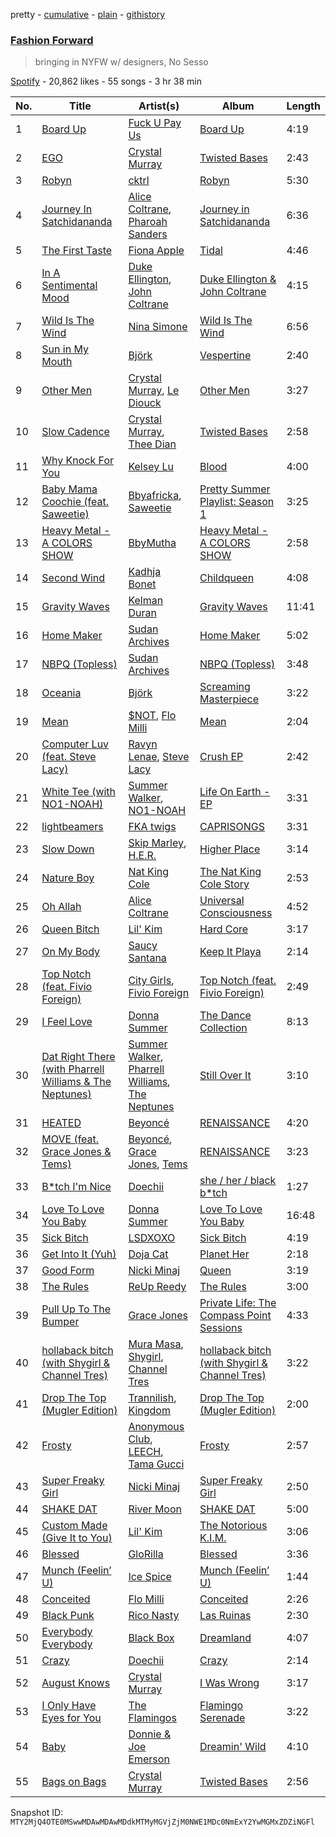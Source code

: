 pretty - [cumulative](/playlists/cumulative/37i9dQZF1DWWvGEj20FfCp.md) - [plain](/playlists/plain/37i9dQZF1DWWvGEj20FfCp) - [githistory](https://github.githistory.xyz/mackorone/spotify-playlist-archive/blob/main/playlists/plain/37i9dQZF1DWWvGEj20FfCp)

### [Fashion Forward](https://open.spotify.com/playlist/37i9dQZF1DWWvGEj20FfCp)

> bringing in NYFW w/ designers, No Sesso

[Spotify](https://open.spotify.com/user/spotify) - 20,862 likes - 55 songs - 3 hr 38 min

| No. | Title | Artist(s) | Album | Length |
|---|---|---|---|---|
| 1 | [Board Up](https://open.spotify.com/track/7lPHOnjC7z6FdxIVcdx1sn) | [Fuck U Pay Us](https://open.spotify.com/artist/38OhJ6o5aFB6ENQlmx1QQJ) | [Board Up](https://open.spotify.com/album/2oDnujgPWTevv3eXNSqqK1) | 4:19 |
| 2 | [EGO](https://open.spotify.com/track/71xb2itQ9hQCc7AbFz9BkC) | [Crystal Murray](https://open.spotify.com/artist/2lRXAjsNoYGqyYkgHxk5OH) | [Twisted Bases](https://open.spotify.com/album/4SMyiCrs28dzvgltqlUyRM) | 2:43 |
| 3 | [Robyn](https://open.spotify.com/track/2QUXnZuZYqc5RAgSJILpb6) | [cktrl](https://open.spotify.com/artist/2eO4klJg324zroGqnBkqk3) | [Robyn](https://open.spotify.com/album/1UYhf9jWeeOuEpwt2VjwUP) | 5:30 |
| 4 | [Journey In Satchidananda](https://open.spotify.com/track/2gG3ivmsfylVXLyIJvLXyN) | [Alice Coltrane](https://open.spotify.com/artist/0oKYiTD5CdNbrofRvM1dIr), [Pharoah Sanders](https://open.spotify.com/artist/3JLUCojZaHrX2LaUkSj7Ud) | [Journey in Satchidananda](https://open.spotify.com/album/6zV55F6W8kh1qe8LHhqRbz) | 6:36 |
| 5 | [The First Taste](https://open.spotify.com/track/21Xc8hEIzv81jwiftI4hJB) | [Fiona Apple](https://open.spotify.com/artist/3g2kUQ6tHLLbmkV7T4GPtL) | [Tidal](https://open.spotify.com/album/5gVBXH8MT6zfdRkjp7qT18) | 4:46 |
| 6 | [In A Sentimental Mood](https://open.spotify.com/track/0E8q2Fx2XuzXCO2NSAppkR) | [Duke Ellington](https://open.spotify.com/artist/4F7Q5NV6h5TSwCainz8S5A), [John Coltrane](https://open.spotify.com/artist/2hGh5VOeeqimQFxqXvfCUf) | [Duke Ellington & John Coltrane](https://open.spotify.com/album/1OvmilWKtrabJGEpPRlgK5) | 4:15 |
| 7 | [Wild Is The Wind](https://open.spotify.com/track/3muwYfpLZGYsvrrssEzrxF) | [Nina Simone](https://open.spotify.com/artist/7G1GBhoKtEPnP86X2PvEYO) | [Wild Is The Wind](https://open.spotify.com/album/2EYVXfypcucR62WMKJl6Mr) | 6:56 |
| 8 | [Sun in My Mouth](https://open.spotify.com/track/6AvwIHTT1u6u4QDucYEgmZ) | [Björk](https://open.spotify.com/artist/7w29UYBi0qsHi5RTcv3lmA) | [Vespertine](https://open.spotify.com/album/5vBpIxm8ws6pWyVmTWiGE1) | 2:40 |
| 9 | [Other Men](https://open.spotify.com/track/6ZhHnHbRmeJZ5XtANZIPoX) | [Crystal Murray](https://open.spotify.com/artist/2lRXAjsNoYGqyYkgHxk5OH), [Le Diouck](https://open.spotify.com/artist/1EeZGqKiuxGQlAWqGDkd1C) | [Other Men](https://open.spotify.com/album/1nkFMxznX7i26AlamXEaJr) | 3:27 |
| 10 | [Slow Cadence](https://open.spotify.com/track/2wYYPi2VCpm9xI53Euyhun) | [Crystal Murray](https://open.spotify.com/artist/2lRXAjsNoYGqyYkgHxk5OH), [Thee Dian](https://open.spotify.com/artist/7DcE4JnEVxd3ZHlA5TVBK5) | [Twisted Bases](https://open.spotify.com/album/4SMyiCrs28dzvgltqlUyRM) | 2:58 |
| 11 | [Why Knock For You](https://open.spotify.com/track/0I3bfW30dhP6uB4fgBPXkm) | [Kelsey Lu](https://open.spotify.com/artist/0fEfMW5bypHZ0A8eLnhwj5) | [Blood](https://open.spotify.com/album/6NLWgp3R9U9v8KMueE6i9C) | 4:00 |
| 12 | [Baby Mama Coochie \(feat\. Saweetie\)](https://open.spotify.com/track/2lHssEty0gcKrI0CXVJl4L) | [Bbyafricka](https://open.spotify.com/artist/019gRg7DezPMbaI1xRZD6W), [Saweetie](https://open.spotify.com/artist/6cK3NBO6uP7hh0oyuVELFl) | [Pretty Summer Playlist: Season 1](https://open.spotify.com/album/2HOYNp9NxRakR9u9na7Wth) | 3:25 |
| 13 | [Heavy Metal \- A COLORS SHOW](https://open.spotify.com/track/3gktJYIlOGlWykz1heyubg) | [BbyMutha](https://open.spotify.com/artist/21C9Dbg9CD3Dv8NaD7iW8e) | [Heavy Metal \- A COLORS SHOW](https://open.spotify.com/album/2iGTT7AA7PPalt5kORsmsn) | 2:58 |
| 14 | [Second Wind](https://open.spotify.com/track/70j5IpLhG6klLJtTpYXUss) | [Kadhja Bonet](https://open.spotify.com/artist/6sqZoZxe9BQwk7Zxh6STfF) | [Childqueen](https://open.spotify.com/album/1rUI6iwxz81yEgS7POrqlO) | 4:08 |
| 15 | [Gravity Waves](https://open.spotify.com/track/4bRwfoRQEzRcrwnxlunTDA) | [Kelman Duran](https://open.spotify.com/artist/6PIl48ctj6HDmqVM2uIikd) | [Gravity Waves](https://open.spotify.com/album/1N8VAkZRjIg56O2CrNB7ZE) | 11:41 |
| 16 | [Home Maker](https://open.spotify.com/track/72YauydKDuwpnd6nr8NIKK) | [Sudan Archives](https://open.spotify.com/artist/2MPHBxznH1fj59jbOWY38u) | [Home Maker](https://open.spotify.com/album/65DXmlrnWyJwqelAyE4JrU) | 5:02 |
| 17 | [NBPQ \(Topless\)](https://open.spotify.com/track/0mMxlFoIq8qrknTmyIbxO5) | [Sudan Archives](https://open.spotify.com/artist/2MPHBxznH1fj59jbOWY38u) | [NBPQ \(Topless\)](https://open.spotify.com/album/2XsxdMGqw3mGeH1T1JS1gb) | 3:48 |
| 18 | [Oceania](https://open.spotify.com/track/1bAz61l6qGt0Hstgpdk1kr) | [Björk](https://open.spotify.com/artist/7w29UYBi0qsHi5RTcv3lmA) | [Screaming Masterpiece](https://open.spotify.com/album/02aAZEVjUS36Q5lQtNyE9k) | 3:22 |
| 19 | [Mean](https://open.spotify.com/track/4gncrdopojb9Xe8KoNXKGY) | [$NOT](https://open.spotify.com/artist/5IbEL2xjRtKsunfmsahLuO), [Flo Milli](https://open.spotify.com/artist/08PvCOlef4xdOr20jFSTPd) | [Mean](https://open.spotify.com/album/3cOGCXAKUcJGpk0vQvz5RX) | 2:04 |
| 20 | [Computer Luv \(feat\. Steve Lacy\)](https://open.spotify.com/track/2wsa9Re66HqlOkgb3DpnBX) | [Ravyn Lenae](https://open.spotify.com/artist/5RTLRtXjbXI2lSXc6jxlAz), [Steve Lacy](https://open.spotify.com/artist/57vWImR43h4CaDao012Ofp) | [Crush EP](https://open.spotify.com/album/7jxrYnrAa06rekcs1cxp7i) | 2:42 |
| 21 | [White Tee \(with NO1\-NOAH\)](https://open.spotify.com/track/5m0eMnsWwzgGsUxe1mhFYR) | [Summer Walker](https://open.spotify.com/artist/57LYzLEk2LcFghVwuWbcuS), [NO1\-NOAH](https://open.spotify.com/artist/5kmRNFOl1XO1JHS76Zoe7j) | [Life On Earth \- EP](https://open.spotify.com/album/0MJ0Sjfn5PCa4kpUbU31JR) | 3:31 |
| 22 | [lightbeamers](https://open.spotify.com/track/4c9ygoZeMOjvu3uoLpIsl6) | [FKA twigs](https://open.spotify.com/artist/6nB0iY1cjSY1KyhYyuIIKH) | [CAPRISONGS](https://open.spotify.com/album/3G77BQuJy3jahjdkKQNNNM) | 3:31 |
| 23 | [Slow Down](https://open.spotify.com/track/0jPEWByX9DZAQb5zyQ6eng) | [Skip Marley](https://open.spotify.com/artist/4ryoUS0W8qXokfMxrlJt6O), [H.E.R.](https://open.spotify.com/artist/3Y7RZ31TRPVadSFVy1o8os) | [Higher Place](https://open.spotify.com/album/3LrRzezQmsqxC2eyqVvdAr) | 3:14 |
| 24 | [Nature Boy](https://open.spotify.com/track/2WMyu5IYgxEuCd6xgFgJrl) | [Nat King Cole](https://open.spotify.com/artist/7v4imS0moSyGdXyLgVTIV7) | [The Nat King Cole Story](https://open.spotify.com/album/3NoP1ifIejWkGSDsO9T2xH) | 2:53 |
| 25 | [Oh Allah](https://open.spotify.com/track/0j8ewScmbHuNEFncqKzD4m) | [Alice Coltrane](https://open.spotify.com/artist/0oKYiTD5CdNbrofRvM1dIr) | [Universal Consciousness](https://open.spotify.com/album/2YlrEXJnxx7q1wX8sVXIuV) | 4:52 |
| 26 | [Queen Bitch](https://open.spotify.com/track/1LFqcpp3k7r9nHBH7Lsos4) | [Lil' Kim](https://open.spotify.com/artist/5tth2a3v0sWwV1C7bApBdX) | [Hard Core](https://open.spotify.com/album/39xHAZmTUSQJyXt6ebpjKT) | 3:17 |
| 27 | [On My Body](https://open.spotify.com/track/1TTUBoghYZcHfgfp1Q7pve) | [Saucy Santana](https://open.spotify.com/artist/2NfwGBr2swqZ1rzE3kAV23) | [Keep It Playa](https://open.spotify.com/album/1CIY3PA833LK8TVJpsSOvS) | 2:14 |
| 28 | [Top Notch \(feat\. Fivio Foreign\)](https://open.spotify.com/track/3lmng5rYcTSjSdED59Ilb9) | [City Girls](https://open.spotify.com/artist/37hAfseJWi0G3Scife12Il), [Fivio Foreign](https://open.spotify.com/artist/14CHVeJGrR5xgUGQFV5BVM) | [Top Notch \(feat\. Fivio Foreign\)](https://open.spotify.com/album/7eparqaKiiSE3XxMGr6edA) | 2:49 |
| 29 | [I Feel Love](https://open.spotify.com/track/4rS63BySQrdWuTswkkZ5iS) | [Donna Summer](https://open.spotify.com/artist/2eogQKWWoohI3BSnoG7E2U) | [The Dance Collection](https://open.spotify.com/album/7FqRt16IDbD2LvgJ4Otqcp) | 8:13 |
| 30 | [Dat Right There \(with Pharrell Williams & The Neptunes\)](https://open.spotify.com/track/7CC587Ghmu1WS4BYfBoe8D) | [Summer Walker](https://open.spotify.com/artist/57LYzLEk2LcFghVwuWbcuS), [Pharrell Williams](https://open.spotify.com/artist/2RdwBSPQiwcmiDo9kixcl8), [The Neptunes](https://open.spotify.com/artist/0KuF7reCTOZwV7YJnHQqgr) | [Still Over It](https://open.spotify.com/album/0VZZExCirgD2JyBYDKfvuu) | 3:10 |
| 31 | [HEATED](https://open.spotify.com/track/5TEoJSRVnoinx0xIPV3CXr) | [Beyoncé](https://open.spotify.com/artist/6vWDO969PvNqNYHIOW5v0m) | [RENAISSANCE](https://open.spotify.com/album/3ctW8o8ABBCNWWkdIvEGgV) | 4:20 |
| 32 | [MOVE \(feat\. Grace Jones & Tems\)](https://open.spotify.com/track/7b1NUJTJq9xgg8JiVe0hd6) | [Beyoncé](https://open.spotify.com/artist/6vWDO969PvNqNYHIOW5v0m), [Grace Jones](https://open.spotify.com/artist/2f9ZiYA2ic1r1voObUimdd), [Tems](https://open.spotify.com/artist/687cZJR45JO7jhk1LHIbgq) | [RENAISSANCE](https://open.spotify.com/album/3ctW8o8ABBCNWWkdIvEGgV) | 3:23 |
| 33 | [B\*tch I'm Nice](https://open.spotify.com/track/57oInN51I1d6Ymzm8ECxuV) | [Doechii](https://open.spotify.com/artist/4E2rKHVDssGJm2SCDOMMJB) | [she / her / black b\*tch](https://open.spotify.com/album/1gPGryjuuWpOm6yrfgoS0m) | 1:27 |
| 34 | [Love To Love You Baby](https://open.spotify.com/track/6Szw3sQC5Zssr15AJsUY9J) | [Donna Summer](https://open.spotify.com/artist/2eogQKWWoohI3BSnoG7E2U) | [Love To Love You Baby](https://open.spotify.com/album/210folYgKMSZAz4IiqDnmy) | 16:48 |
| 35 | [Sick Bitch](https://open.spotify.com/track/7FfPZEeRpDjisWER6xohdV) | [LSDXOXO](https://open.spotify.com/artist/2M2blWl1LBN2UoxlJdaug2) | [Sick Bitch](https://open.spotify.com/album/05DFlfUTOkmIKQJVtAD6ZC) | 4:19 |
| 36 | [Get Into It \(Yuh\)](https://open.spotify.com/track/4V5siYO9zHpLX5qf2F0qBV) | [Doja Cat](https://open.spotify.com/artist/5cj0lLjcoR7YOSnhnX0Po5) | [Planet Her](https://open.spotify.com/album/4yBOVyQv3IdSptKDx4wL1d) | 2:18 |
| 37 | [Good Form](https://open.spotify.com/track/4AmMLbugcWo9R9qMbUJ04b) | [Nicki Minaj](https://open.spotify.com/artist/0hCNtLu0JehylgoiP8L4Gh) | [Queen](https://open.spotify.com/album/4Rh57STD18rbjXbBrx2X65) | 3:19 |
| 38 | [The Rules](https://open.spotify.com/track/5eSj9CWerAnSlJVYG0kFPV) | [ReUp Reedy](https://open.spotify.com/artist/3pNZLl18qy2KqKBra9JW4l) | [The Rules](https://open.spotify.com/album/58GcgV1mL5uYPbj1VLRLUF) | 3:00 |
| 39 | [Pull Up To The Bumper](https://open.spotify.com/track/72uS4v9EdiXZeascM5RTl7) | [Grace Jones](https://open.spotify.com/artist/2f9ZiYA2ic1r1voObUimdd) | [Private Life: The Compass Point Sessions](https://open.spotify.com/album/4UEvfbWLPms6KlEVr8USjf) | 4:33 |
| 40 | [hollaback bitch \(with Shygirl & Channel Tres\)](https://open.spotify.com/track/7Hw90un5q8xfGynWi28kiA) | [Mura Masa](https://open.spotify.com/artist/5Q81rlcTFh3k6DQJXPdsot), [Shygirl](https://open.spotify.com/artist/3M3wTTCDwicRubwMyHyEDy), [Channel Tres](https://open.spotify.com/artist/4cUkGQyhLFqKHBtL58HYVp) | [hollaback bitch \(with Shygirl & Channel Tres\)](https://open.spotify.com/album/7ziqDVDvWdLji6sqsvoxkf) | 3:22 |
| 41 | [Drop The Top \(Mugler Edition\)](https://open.spotify.com/track/73VJoOnZ2kx4EYmCSW25Y1) | [Trannilish](https://open.spotify.com/artist/17hhqUJi8D7n7g2hr9nTPR), [Kingdom](https://open.spotify.com/artist/1ofhNTFMyFVSs62cJWG0oj) | [Drop The Top \(Mugler Edition\)](https://open.spotify.com/album/6Fum1aszsSiDEI35oLIJZD) | 2:00 |
| 42 | [Frosty](https://open.spotify.com/track/39FqW8hZMBwkgeNkxc52ko) | [Anonymous Club](https://open.spotify.com/artist/1tbiYIR5Xxl9N4ubPEAvTA), [LEECH](https://open.spotify.com/artist/6FXHqmCyukgQ02l8pPK3gr), [Tama Gucci](https://open.spotify.com/artist/6jAwGiTR1vM9nEnsSv2dn5) | [Frosty](https://open.spotify.com/album/5hXr4GvOTWwINu8M5NxjE3) | 2:57 |
| 43 | [Super Freaky Girl](https://open.spotify.com/track/4C6Uex2ILwJi9sZXRdmqXp) | [Nicki Minaj](https://open.spotify.com/artist/0hCNtLu0JehylgoiP8L4Gh) | [Super Freaky Girl](https://open.spotify.com/album/0h5MuD9O9o1VoN07mQmwMQ) | 2:50 |
| 44 | [SHAKE DAT](https://open.spotify.com/track/2uZNd8oxhctekoIoDfUoBP) | [River Moon](https://open.spotify.com/artist/5RD4Hod68h5cQzoz965po2) | [SHAKE DAT](https://open.spotify.com/album/4wLp5PZ8NmU2W0zaMXAw2W) | 5:00 |
| 45 | [Custom Made \(Give It to You\)](https://open.spotify.com/track/6Z9f5oke0gAeiRwJFzFFSU) | [Lil' Kim](https://open.spotify.com/artist/5tth2a3v0sWwV1C7bApBdX) | [The Notorious K.I.M.](https://open.spotify.com/album/4VY8Icklu5QOsDVvibggfw) | 3:06 |
| 46 | [Blessed](https://open.spotify.com/track/2DNOQSfV9U1Wen1uffsdeP) | [GloRilla](https://open.spotify.com/artist/2qoQgPAilErOKCwE2Y8wOG) | [Blessed](https://open.spotify.com/album/4rH90w5Q9S3fzok5Gp9H6v) | 3:36 |
| 47 | [Munch \(Feelin’ U\)](https://open.spotify.com/track/1jOgJN75btuUONIdf57vHz) | [Ice Spice](https://open.spotify.com/artist/3LZZPxNDGDFVSIPqf4JuEf) | [Munch \(Feelin’ U\)](https://open.spotify.com/album/0LgFPcU3P2HLGUtBQTBBpv) | 1:44 |
| 48 | [Conceited](https://open.spotify.com/track/1gXT3ebgB7ndanCBqdWPCq) | [Flo Milli](https://open.spotify.com/artist/08PvCOlef4xdOr20jFSTPd) | [Conceited](https://open.spotify.com/album/42fD06jVphII3MPYzClBAd) | 2:26 |
| 49 | [Black Punk](https://open.spotify.com/track/1irb49XkVPBjDpy0pckq5M) | [Rico Nasty](https://open.spotify.com/artist/2OaHYHb2XcFPvqL3VsyPzU) | [Las Ruinas](https://open.spotify.com/album/6pyTFqxVk6Js8A8xfOg8ZO) | 2:30 |
| 50 | [Everybody Everybody](https://open.spotify.com/track/6wBMTv8yTiNh50fqTkT0JC) | [Black Box](https://open.spotify.com/artist/6tsRo8ErXzpHk3tQeH6GBW) | [Dreamland](https://open.spotify.com/album/6r4vIr4aUsK00mGHDiQkrl) | 4:07 |
| 51 | [Crazy](https://open.spotify.com/track/2b1MCbfwRZ1teOX1vSm4Xt) | [Doechii](https://open.spotify.com/artist/4E2rKHVDssGJm2SCDOMMJB) | [Crazy](https://open.spotify.com/album/2a8cs4ziDk29KUAdUhHwQB) | 2:14 |
| 52 | [August Knows](https://open.spotify.com/track/1Sj9f4xR7UrpemY4C1MLPG) | [Crystal Murray](https://open.spotify.com/artist/2lRXAjsNoYGqyYkgHxk5OH) | [I Was Wrong](https://open.spotify.com/album/6h0r7WdrJT3h7uiZ0rCHIT) | 3:17 |
| 53 | [I Only Have Eyes for You](https://open.spotify.com/track/3YdKJzcoMZMacISlpY4QoP) | [The Flamingos](https://open.spotify.com/artist/6iygtKnPG7TRvDaTYcLOd6) | [Flamingo Serenade](https://open.spotify.com/album/6XEtlJFNCbNrIz1Q5kdLjZ) | 3:22 |
| 54 | [Baby](https://open.spotify.com/track/62wdQ5CInFr7cjISqrr46f) | [Donnie & Joe Emerson](https://open.spotify.com/artist/7KGqvFukcZRbQ7YFsYrgPa) | [Dreamin' Wild](https://open.spotify.com/album/4v9R5sk4HQ0X1krbEis34P) | 4:10 |
| 55 | [Bags on Bags](https://open.spotify.com/track/6VU0kwM4Gui3oxw3g5Lje5) | [Crystal Murray](https://open.spotify.com/artist/2lRXAjsNoYGqyYkgHxk5OH) | [Twisted Bases](https://open.spotify.com/album/4SMyiCrs28dzvgltqlUyRM) | 2:56 |

Snapshot ID: `MTY2MjQ4OTE0MSwwMDAwMDAwMDdkMTMyMGVjZjM0NWE1MDc0NmExY2YwMGMxZDZiNGFl`

